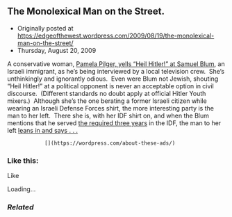 ## The Monolexical Man on the Street.

 * Originally posted at https://edgeofthewest.wordpress.com/2009/08/19/the-monolexical-man-on-the-street/
 * Thursday, August 20, 2009

A conservative woman, [Pamela Pilger, yells “Heil Hitler!” at Samuel Blum](http://www.youtube.com/watch?v=sHsUi2Hu4Ug#t=0m35s), an Israeli immigrant, as he’s being interviewed by a local television crew.  She’s unthinkingly and ignorantly odious.  Even were Blum not Jewish, shouting “Heil Hitler!” at a political opponent is never an acceptable option in civil discourse.  (Different standards no doubt apply at official Hitler Youth mixers.)  Although she’s the one berating a former Israeli citizen while wearing an Israeli Defense Forces shirt, the more interesting party is the man to her left.  There she is, with her IDF shirt on, and when the Blum mentions that he served [the required three years](http://en.wikipedia.org/wiki/Israel\_Defense\_Forces#Regular\_service) in the IDF, the man to her left [leans in and says . . .](http://acephalous.typepad.com/acephalous/2009/08/the-monolexical-man-on-the-street.html#more)

		

			

				[](https://wordpress.com/about-these-ads/)
				

					
				

			

		

### Like this:

Like

 
Loading...

[]()

### _Related_

